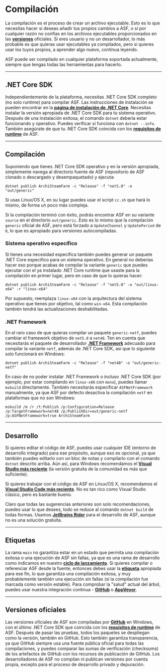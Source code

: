 # Compilación

La compilación es el proceso de crear un archivo ejecutable. Esto es lo que necesitas hacer si deseas añadir tus propios cambios a ASF, o si por cualquier razón no confías en los archivos ejecutables proporcionados en las **[versiones](https://github.com/JustArchiNET/ArchiSteamFarm/releases)** oficiales. Si eres usuario y no un desarrollador, lo más probable es que quieras usar ejecutables ya compilados, pero si quieres usar los tuyos propios, a aprender algo nuevo, continua leyendo.

ASF puede ser compilado en cualquier plataforma soportada actualmente, siempre que tengas todas las herramientas para hacerlo.

* * *

## .NET Core SDK

Independientemente de la plataforma, necesitas .NET Core SDK completo (no solo runtime) para compilar ASF. Las instrucciones de instalación se pueden encontrar en la **[página de instalación de .NET Core](https://dotnet.microsoft.com/download)**. Necesitas instalar la versión apropiada de .NET Core SDK para tu sistema operativo. Después de una instalación exitosa, el comando `dotnet` debería estar funcionando y operativo. Puedes verificar si funciona con `dotnet --info`. También asegúrate de que tu .NET Core SDK coincida con los **[requisitos de runtime](https://github.com/JustArchiNET/ArchiSteamFarm/wiki/Compatibility-es-es#requisitos-de-runtime)** de ASF.

* * *

## Compilación

Suponiendo que tienes .NET Core SDK operativo y en la versión apropiada, simplemente navega al directorio fuente de ASF (repositorio de ASF clonado o descargado y desempaquetado) y ejecuta:

```shell
dotnet publish ArchiSteamFarm -c "Release" -f "net5.0" -o "out/generic"
```

Si usas Linux/OS X, en su lugar puedes usar el script `cc.sh` que hará lo mismo, de forma un poco más compleja.

Si la compilación terminó con éxito, podrás encontrar ASF en su variante `source` en el directorio `out/generic`. Esto es lo mismo que la compilación `generic` oficial de ASF, pero está forzado a `UpdateChannel` y `UpdatePeriod` de `0`, lo que es apropiado para versiones autocompiladas.

### Sistema operativo específico

Si tienes una necesidad específica también puedes generar un paquete .NET Core específico para un sistema operativo. En general no deberías hacer eso porque acabas de compilar la variante `generic` que puedes ejecutar con el ya instalado .NET Core runtime que usaste para la compilación en primer lugar, pero en caso de que lo quieras hacer:

```shell
dotnet publish ArchiSteamFarm -c "Release" -f "net5.0" -o "out/linux-x64" -r "linux-x64"
```

Por supuesto, reemplaza `linux-x64` con la arquitectura del sistema operativo que tienes por objetivo, tal como `win-x64`. Esta compilación también tendrá las actualizaciones deshabilitadas.

### .NET Framework

En el raro caso de que quieras compilar un paquete `generic-netf`, puedes cambiar el framework objetivo de `net5.0` a `net48`. Ten en cuenta que necesitarás el paquete de desarrollador **[.NET Framework](https://dotnet.microsoft.com/download/visual-studio-sdks)** adecuado para compilar la variante `netf`, además de .NET Core SDK, así que lo siguiente solo funcionará en Windows:

```shell
dotnet publish ArchiSteamFarm -c "Release" -f "net48" -o "out/generic-netf"
```

En caso de no poder instalar .NET Framework o incluso .NET Core SDK (por ejemplo, por estar compilando en `linux-x86` con `mono`), puedes llamar `msbuild` directamente. También necesitarás especificar `ASFNetFramework` manualmente, ya que ASF por defecto desactiva la compilación `netf` en plataformas que no son Windows:

```shell
msbuild /m /r /t:Publish /p:Configuration=Release /p:TargetFramework=net48 /p:PublishDir=out/generic-netf /p:ASFNetFramework=true ArchiSteamFarm
```

* * *

## Desarrollo

Si quieres editar el código de ASF, puedes usar cualquier IDE (entorno de desarrollo integrado) para ese propósito, aunque eso es opcional, ya que también puedes editarlo con un bloc de notas y compilarlo con el comando `dotnet` descrito arriba. Aún así, para Windows recomendamos el **[Visual Studio más reciente](https://visualstudio.microsoft.com/downloads)** (la versión gratuita de la comunidad es más que suficiente).

Si quieres trabajar con el código de ASF en Linux/OS X, recomendamos el **[Visual Studio Code más reciente](https://code.visualstudio.com/download)**. No es tan rico como Visual Studio clásico, pero es bastante bueno.

Claro que todas las sugerencias anteriores son solo recomendaciones, puedes usar lo que desees, todo se reduce al comando `dotnet build` de todas formas. Usamos **[JetBrains Rider](https://www.jetbrains.com/rider)** para el desarrollo de ASF, aunque no es una solución gratuita.

* * *

## Etiquetas

La rama `main` no garantiza estar en un estado que permita una compilación exitosa o una ejecución de ASF sin fallas, ya que es una rama de desarrollo como indicamos en nuestro **[ciclo de lanzamiento](https://github.com/JustArchiNET/ArchiSteamFarm/wiki/Release-cycle-es-es)**. Si quieres compilar o referenciar ASF desde la fuente, entonces debes usar la **[etiqueta](https://github.com/JustArchiNET/ArchiSteamFarm/tags)** apropiada para ese fin, lo que garantiza una compilación exitosa, y muy probablemente también una ejecución sin fallas (si la compilación fue marcada como versión estable). Para comprobar la "salud" actual del árbol, puedes usar nuestra integración continua - **[GitHub](https://github.com/JustArchiNET/ArchiSteamFarm/actions)** o **[AppVeyor](https://ci.appveyor.com/project/JustArchi/ArchiSteamFarm)**.

* * *

## Versiones oficiales

Las versiones oficiales de ASF son compiladas por **[GitHub](https://github.com/JustArchiNET/ArchiSteamFarm/actions)** en Windows, con el último .NET Core SDK que coincida con los **[requisitos de runtime](https://github.com/JustArchiNET/ArchiSteamFarm/wiki/Compatibility-es-es#requisitos-de-runtime)** de ASF. Después de pasar las pruebas, todos los paquetes se despliegan como la versión, también en GitHub. Esto también garantiza transparencia, ya que GitHub siempre usa una fuente pública oficial para todas las compilaciones, y puedes comparar las sumas de verificación (checksums) de los artefactos de GitHub con los recursos de publicación de GitHub. Los desarrolladores de ASF no compilan ni publican versiones por cuenta propia, excepto para el proceso de desarrollo privado y depuración.
